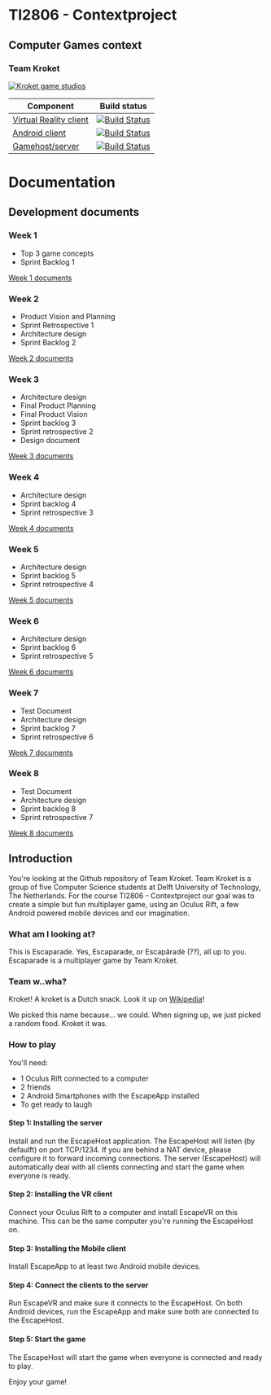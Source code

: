﻿# TI2806 - Contextproject
## Computer Games context
### Team Kroket

[![Kroket game studios](http://i.imgur.com/hQs8FMT.png)](https://github.com/alanvanrossum/kroket)

| Component        | Build status  | 
| ----------------- |:-------------:|
| [Virtual Reality client](https://github.com/alanvanrossum/kroket/) 	| [![Build Status](https://api.travis-ci.org/alanvanrossum/kroket.svg?branch=master)](https://travis-ci.org/alanvanrossum/kroket)|
| [Android client](https://github.com/alanvanrossum/kroketapp/)    | [![Build Status](https://api.travis-ci.org/alanvanrossum/kroketapp.svg?branch=master)](https://travis-ci.org/alanvanrossum/kroketapp)|
| [Gamehost/server](https://github.com/alanvanrossum/krokethost/)  | [![Build Status](https://api.travis-ci.org/alanvanrossum/krokethost.svg?branch=master)](https://travis-ci.org/alanvanrossum/krokethost)|


# Documentation

## Development documents

### Week 1

- Top 3 game concepts 
- Sprint Backlog 1  

[Week 1 documents](https://github.com/alanvanrossum/kroket/tree/master/doc/deliverablesweek1)

### Week 2

- Product Vision and Planning
- Sprint Retrospective 1 
- Architecture design 
- Sprint Backlog 2  

[Week 2 documents](https://github.com/alanvanrossum/kroket/tree/master/doc/deliverablesweek2)

### Week 3

- Architecture design
- Final Product Planning
- Final Product Vision
- Sprint backlog 3
- Sprint retrospective 2
- Design document

[Week 3 documents](https://github.com/alanvanrossum/kroket/tree/master/doc/deliverablesweek3)

### Week 4

- Architecture design
- Sprint backlog 4
- Sprint retrospective 3

[Week 4 documents](https://github.com/alanvanrossum/kroket/tree/master/doc/deliverablesweek4)

### Week 5

- Architecture design
- Sprint backlog 5
- Sprint retrospective 4

[Week 5 documents](https://github.com/alanvanrossum/kroket/tree/master/doc/deliverablesweek5)

### Week 6

- Architecture design
- Sprint backlog 6
- Sprint retrospective 5

[Week 6 documents](https://github.com/alanvanrossum/kroket/tree/master/doc/deliverablesweek6)

### Week 7

- Test Document 
- Architecture design
- Sprint backlog 7
- Sprint retrospective 6

[Week 7 documents](https://github.com/alanvanrossum/kroket/tree/master/doc/deliverablesweek7)

### Week 8

- Test Document 
- Architecture design
- Sprint backlog 8
- Sprint retrospective 7

[Week 8 documents](https://github.com/alanvanrossum/kroket/tree/master/doc/deliverablesweek8)

## Introduction

You're looking at the Github repository of Team Kroket.  Team Kroket is a group of five Computer Science students at Delft University of Technology, The Netherlands. For the course TI2806 - Contextproject our goal was to create a simple but fun multiplayer game, using an Oculus Rift, a few Android powered mobile devices and our imagination.  

### What am I looking at?

This is Escaparade. Yes, Escaparade, or Escapãradè (??), all up to you. Escaparade is a multiplayer game by Team Kroket.

### Team w..wha?

Kroket! A kroket is a Dutch snack. Look it up on [Wikipedia](https://en.wikipedia.org/wiki/Croquette#Netherlands)!

We picked this name because... we could. When signing up, we just picked a random food. Kroket it was. 

### How to play

You'll need:
- 1 Oculus Rift connected to a computer
- 2 friends
- 2 Android Smartphones with the EscapeApp installed
- To get ready to laugh

#### Step 1: Installing the server
Install and run the EscapeHost application. The EscapeHost will listen (by defaulft) on port TCP/1234. If you are behind a NAT device, please configure it to forward incoming connections.
The server (EscapeHost) will automatically deal with all clients connecting and start the game when everyone is ready.

#### Step 2: Installing the VR client
Connect your Oculus Rift to a computer and install EscapeVR on this machine. This can be the same computer you're running the EscapeHost on.

#### Step 3: Installing the Mobile client
Install EscapeApp to at least two Android mobile devices. 

#### Step 4: Connect the clients to the server
Run EscapeVR and make sure it connects to the EscapeHost. 
On both Android devices, run the EscapeApp and make sure both are connected to the EscapeHost.

#### Step 5: Start the game
The EscapeHost will start the game when everyone is connected and ready to play.

Enjoy your game!
